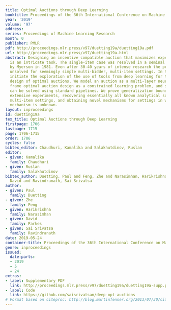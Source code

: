 ```yaml
---
title: Optimal Auctions through Deep Learning
booktitle: Proceedings of the 36th International Conference on Machine Learning
year: '2019'
volume: '97'
address: 
series: Proceedings of Machine Learning Research
month: 0
publisher: PMLR
pdf: http://proceedings.mlr.press/v97/duetting19a/duetting19a.pdf
url: http://proceedings.mlr.press/v97/duetting19a.html
abstract: Designing an incentive compatible auction that maximizes expected revenue
  is an intricate task. The single-item case was resolved in a seminal piece of work
  by Myerson in 1981. Even after 30-40 years of intense research the problem remains
  unsolved for seemingly simple multi-bidder, multi-item settings. In this work, we
  initiate the exploration of the use of tools from deep learning for the automated
  design of optimal auctions. We model an auction as a multi-layer neural network,
  frame optimal auction design as a constrained learning problem, and show how it
  can be solved using standard pipelines. We prove generalization bounds and present
  extensive experiments, recovering essentially all known analytical solutions for
  multi-item settings, and obtaining novel mechanisms for settings in which the optimal
  mechanism is unknown.
layout: inproceedings
id: duetting19a
tex_title: Optimal Auctions through Deep Learning
firstpage: 1706
lastpage: 1715
page: 1706-1715
order: 1706
cycles: false
bibtex_editor: Chaudhuri, Kamalika and Salakhutdinov, Ruslan
editor:
- given: Kamalika
  family: Chaudhuri
- given: Ruslan
  family: Salakhutdinov
bibtex_author: Duetting, Paul and Feng, Zhe and Narasimhan, Harikrishna and Parkes,
  David and Ravindranath, Sai Srivatsa
author:
- given: Paul
  family: Duetting
- given: Zhe
  family: Feng
- given: Harikrishna
  family: Narasimhan
- given: David
  family: Parkes
- given: Sai Srivatsa
  family: Ravindranath
date: 2019-05-24
container-title: Proceedings of the 36th International Conference on Machine Learning
genre: inproceedings
issued:
  date-parts:
  - 2019
  - 5
  - 24
extras:
- label: Supplementary PDF
  link: http://proceedings.mlr.press/v97/duetting19a/duetting19a-supp.pdf
- label: Code
  link: https://github.com/saisrivatsan/deep-opt-auctions
# Format based on citeproc: http://blog.martinfenner.org/2013/07/30/citeproc-yaml-for-bibliographies/
---
```

